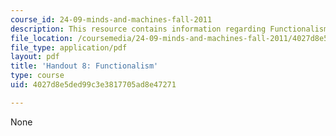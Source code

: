 ```yaml
---
course_id: 24-09-minds-and-machines-fall-2011
description: This resource contains information regarding Functionalism.
file_location: /coursemedia/24-09-minds-and-machines-fall-2011/4027d8e5ded99c3e3817705ad8e47271_MIT24_09F11_functionalism.pdf
file_type: application/pdf
layout: pdf
title: 'Handout 8: Functionalism'
type: course
uid: 4027d8e5ded99c3e3817705ad8e47271

---
```

None